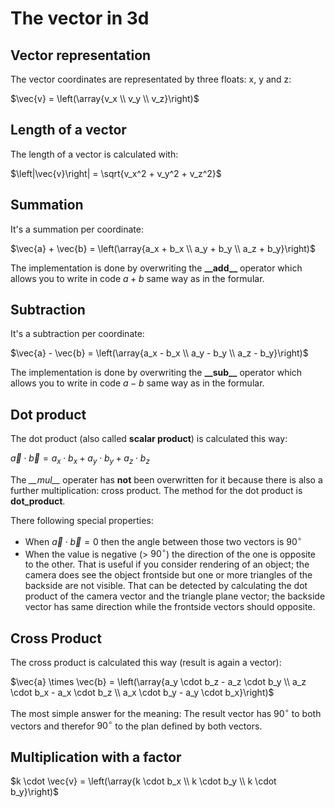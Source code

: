 # The vector in 3d

## Vector representation

The vector coordinates are representated by three
floats: x, y and z:

$\vec{v} = \left(\array{v_x \\ v_y \\ v_z}\right)$

## Length of a vector

The length of a vector is calculated with:

$\left|\vec{v}\right| = \sqrt{v_x^2 + v_y^2 + v_z^2}$


## Summation

It's a summation per coordinate:<br/>

$\vec{a} + \vec{b} = \left(\array{a_x + b_x \\ a_y + b_y \\ a_z + b_y}\right)$

The implementation is done by overwriting the **\_\_add\_\_** operator which
allows you to write in code $a + b$ same way as in the formular.

## Subtraction

It's a subtraction per coordinate:<br/>

$\vec{a} - \vec{b} = \left(\array{a_x - b_x \\ a_y - b_y \\ a_z - b_y}\right)$

The implementation is done by overwriting the **\_\_sub\_\_** operator which
allows you to write in code $a - b$ same way as in the formular.

## Dot product

The dot product (also called **scalar product**) is calculated this way:

 $\vec{a} \cdot \vec{b} = a_x \cdot b_x + a_y \cdot b_y + a_z \cdot b_z$

The *\_\_mul\_\_* operater has **not** been overwritten for it because there
is also a further multiplication: cross product. The method for the dot product
is **dot_product**.

There following special properties:

 - When $\vec{a} \cdot \vec{b} = 0$ then the angle between those two vectors is $90^\circ$
 - When the value is negative (> $90^\circ$) the direction of the one is opposite to the other.
   That is useful if you consider rendering of an object; the camera does see the object frontside
   but one or more triangles of the backside are not visible. That can be detected by calculating
   the dot product of the camera vector and the triangle plane vector; the backside vector has same
   direction while the frontside vectors should opposite.

## Cross Product

The cross product is calculated this way (result is again a vector):

 $\vec{a} \times \vec{b} = \left(\array{a_y \cdot b_z - a_z \cdot b_y \\ a_z \cdot b_x - a_x \cdot b_z \\ a_x \cdot b_y - a_y \cdot b_x}\right)$

The most simple answer for the meaning: The result vector has $90^\circ$ to both vectors and therefor 
$90^\circ$ to the plan defined by both vectors.

## Multiplication with a factor

$k \cdot \vec{v} = \left(\array{k \cdot b_x \\ k \cdot b_y \\ k \cdot b_y}\right)$

